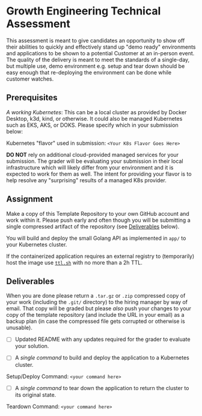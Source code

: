 # Growth Engineering Technical Assessment

This assessment is meant to give candidates an opportunity to show off their
abilities to quickly and effectively stand up "demo ready" environments and
applications to be shown to a potential Customer at an in-person event.  The
quality of the delivery is meant to meet the standards of a single-day, but
multiple use, demo environment e.g. setup and tear down should be easy enough
that re-deploying the environment can be done while customer watches.

## Prerequisites

_A working Kubernetes_: This can be a local cluster as provided by Docker
Desktop, k3d, kind, or otherwise.  It could also be managed Kubernetes such as EKS,
AKS, or DOKS.  Please specify which in your submission below:

Kubernetes "flavor" used in submission: `<Your K8s Flavor Goes Here>`

**DO NOT** rely on additional cloud-provided managed services for your submission.
The grader will be evaluating your submission in their local infrastructure
which will likely differ from your environment and it is expected to work for
them as well.  The intent for providing your flavor is to help resolve any
"surprising" results of a managed K8s provider.

## Assignment

Make a copy of this Template Repository to your own GitHub account and work
within it.  Please push early and often though you will be submitting a single
compressed artifact of the repository (see [Deliverables](#deliverables) below).

You will build and deploy the small Golang API as implemented in `app/` to your
Kubernetes cluster.

If the containerized application requires an external registry to
(temporarily) host the image use [`ttl.sh`](https://ttl.sh) with no more than a
2h TTL.

## Deliverables

When you are done please return a `.tar.gz` or `.zip` compressed copy of your
work (including the `.git/` directory) to the hiring manager by way of email.
That copy will be graded but please _also_ push your changes to your copy of the
template repository (and include the URL in your email) as a backup plan (in
case the compressed file gets corrupted or otherwise is unusable).

* [ ] Updated README with any updates required for the grader to evaluate your
  solution.

* [ ] A _single command_ to build and deploy the application to a Kubernetes
  cluster.

Setup/Deploy Command: `<your command here>`

* [ ] A _single command_ to tear down the application to return the cluster to
  its original state.

Teardown Command: `<your command here>`
